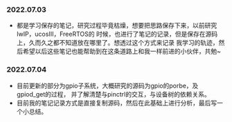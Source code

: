 ### 2022.07.03
- 都是学习保存的笔记，研究过程毕竟枯燥，想要把思路保存下来，以前研究lwIP，ucosIII，FreeRTOS的
  时候，也进行了笔记的记录，但是保存在源码上，久而久之都不知道放在哪里了。想透过这个方式来记录
  我学习的轨迹，然后希望以后这些笔记也能帮助到在这条道路上和我一样前进的小伙伴，共勉~

### 2022.07.04
- 目前更新的部分为gpio子系统，大概研究的源码为gpio的porbe，及gpiod_get的过程，
  并了解清楚与pinctrl的交互，与设备树的依赖关系。
- 目前我的笔记记录方式是直接复制源码，然后在此基础上进行分析，最后写一个小总结。

